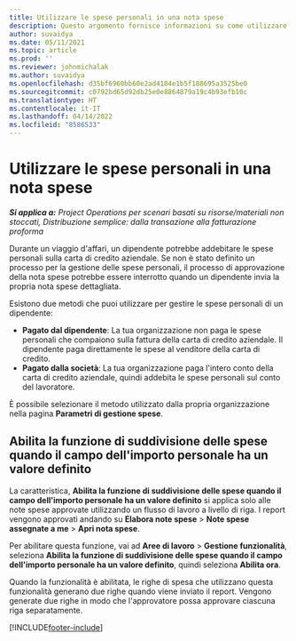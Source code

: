 ```yaml
---
title: Utilizzare le spese personali in una nota spese
description: Questo argomento fornisce informazioni su come utilizzare le spese personali sostenute dai dipendenti durante i viaggi per motivi di lavoro.
author: suvaidya
ms.date: 05/11/2021
ms.topic: article
ms.prod: ''
ms.reviewer: johnmichalak
ms.author: suvaidya
ms.openlocfilehash: d35bf6960bb60e2ad4184e1b5f188695a3525be0
ms.sourcegitcommit: c0792bd65d92db25e0e8864879a19c4b93efb10c
ms.translationtype: HT
ms.contentlocale: it-IT
ms.lasthandoff: 04/14/2022
ms.locfileid: "8586533"
---
```

# <a name="work-with-personal-expenses-on-an-expense-report"></a>Utilizzare le spese personali in una nota spese

_**Si applica a:** Project Operations per scenari basati su risorse/materiali non stoccati, Distribuzione semplice: dalla transazione alla fatturazione proforma_

Durante un viaggio d'affari, un dipendente potrebbe addebitare le spese personali sulla carta di credito aziendale. Se non è stato definito un processo per la gestione delle spese personali, il processo di approvazione della nota spese potrebbe essere interrotto quando un dipendente invia la propria nota spese dettagliata.

Esistono due metodi che puoi utilizzare per gestire le spese personali di un dipendente:

  - **Pagato dal dipendente**: La tua organizzazione non paga le spese personali che compaiono sulla fattura della carta di credito aziendale. Il dipendente paga direttamente le spese al venditore della carta di credito. 
  - **Pagato dalla società**: La tua organizzazione paga l'intero conto della carta di credito aziendale, quindi addebita le spese personali sul conto del lavoratore.

È possibile selezionare il metodo utilizzato dalla propria organizzazione nella pagina **Parametri di gestione spese**.


## <a name="enable-split-expense-function-when-personal-amount-field-has-value-defined"></a>Abilita la funzione di suddivisione delle spese quando il campo dell'importo personale ha un valore definito

La caratteristica, **Abilita la funzione di suddivisione delle spese quando il campo dell'importo personale ha un valore definito** si applica solo alle note spese approvate utilizzando un flusso di lavoro a livello di riga. I report vengono approvati andando su **Elabora note spese** > **Note spese assegnate a me** > **Apri nota spese**. 

Per abilitare questa funzione, vai ad **Aree di lavoro** > **Gestione funzionalità**, seleziona **Abilita la funzione di suddivisione delle spese quando il campo dell'importo personale ha un valore definito**, quindi seleziona **Abilita ora**. 

Quando la funzionalità è abilitata, le righe di spesa che utilizzano questa funzionalità generano due righe quando viene inviato il report. Vengono generate due righe in modo che l'approvatore possa approvare ciascuna riga separatamente.


[!INCLUDE[footer-include](../includes/footer-banner.md)]
